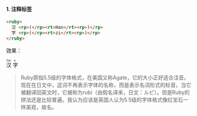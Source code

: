 #### 1. 注释标签

```html
<ruby>
  汉 <rp>(</rp><rt>Han</rt><rp>)</rp>
  字 <rp>(</rp><rt>zi</rt><rp>)</rp>
</ruby>
```
效果：

<ruby>
  汉 <rp>(</rp><rt>Han</rt><rp>)</rp>
  字 <rp>(</rp><rt>zi</rt><rp>)</rp>
</ruby>

> Ruby原指5.5级的字体格式，在美国又称Agate，它的大小正好适合注音。现在在日文中，这词不再表示字体的名称，而是表示名词形式的标音。当它被翻译回英文时，它被称为rubi（由假名译来，日文：ルビ）。但是Ruby的拼法还是比较普遍。我认为应该是英国人认为5.5级的字体格式像红宝石一样美观，故名。